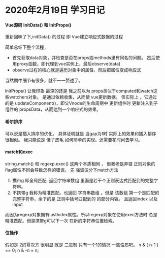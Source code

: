 # 2020年2月19日 学习日记

#### Vue源码 InitData() 和 InitProps()

重新回味了下,initData() 的过程 即 Vue建立响应式数据的过程

简单总结下整个流程，
* 首先获取data对象，并检查是否在props或methods里有同名的问题。
然后使用proxy函数，即代理到vue实例上，最后observe(data)
* observe过程的核心就是遍历对象中的属性，然后把属性变成响应式

当然期中细节有很多，就不一一赘述了。

initProps() 让我印象 最深的还是 我之前以为 props类似于computed和watch这些watchers对象。
是通过依赖收集，从而使 vue更新数据。
但实际上 ，它通过的是 updateComponent()，即父Vnode的生命周期中 更新组件时 更新注入到子组件的
propsData，从而达到一个响应式的效果。

#### 希尔排序

可以说是插入排序的优化。 具体证明就是 当gap为1时  实际上的效果和插入排序很相似。
我只能说是 懂了皮毛 如何简单的实现。还需要花时间去学习。


#### match和exec

string.match() 和 regexp.exec()
这两个本质相同 ， 但我老是弄错 正则对象的 flag属性不同会导致怎样的错误。
先 强调区分下match方法
1. 携带g 即全局匹配, 返回字符串数组  里面是若干个正则表达式匹配到的完整字符串。
2. 不携带g  我称为精准匹配。也返回 字符串数组 。但是 该数组 第一个是匹配的完整字符串，余下的是 正则中括号匹配到的
   的部分内容。 且返回index 以及 input

而因为regexp对象拥有lastIndex属性。所以regexp对象在使用exec方法时 总是精准匹配。但是携带g可以下一次
在新的字符串位置检索。


#### 位操作

假如是 2的幂次方 很明显 就是 二进制 只有一个1的情况
一些性质吧。
n & ( n-1 )  == 0;
n & -n = n;